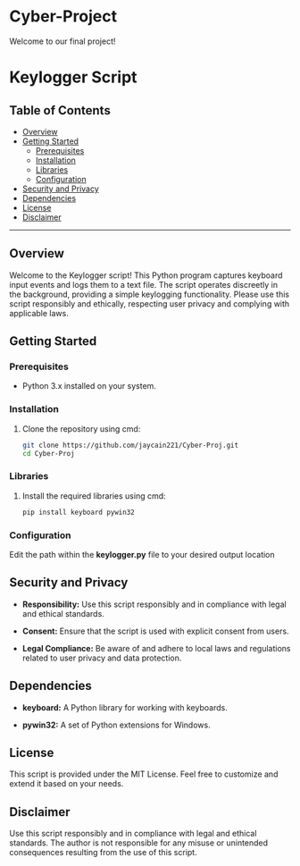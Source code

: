 # Cyber-Project
Welcome to our final project!

# Keylogger Script

## Table of Contents

- [Overview](#overview)
- [Getting Started](#getting-started)
  - [Prerequisites](#prerequisites)
  - [Installation](#installation)
  - [Libraries](#libraries)
  - [Configuration](#configuration)
- [Security and Privacy](#security-and-privacy)
- [Dependencies](#dependencies)
- [License](#license)
- [Disclaimer](#disclaimer)

---

## Overview

Welcome to the Keylogger script! This Python program captures keyboard input events and logs them to a text file. The script operates discreetly in the background, providing a simple keylogging functionality. Please use this script responsibly and ethically, respecting user privacy and complying with applicable laws.

## Getting Started

### Prerequisites

- Python 3.x installed on your system.

### Installation

1. Clone the repository using cmd:

   ```bash
   git clone https://github.com/jaycain221/Cyber-Proj.git
   cd Cyber-Proj

### Libraries

1. Install the required libraries using cmd:

   ```bash
   pip install keyboard pywin32

### Configuration

Edit the path within the **keylogger.py** file to your desired output location

## Security and Privacy

- **Responsibility:** Use this script responsibly and in compliance with legal and ethical standards.

- **Consent:** Ensure that the script is used with explicit consent from users.

- **Legal Compliance:** Be aware of and adhere to local laws and regulations related to user privacy and data protection. 

## Dependencies

- **keyboard:** A Python library for working with keyboards.

- **pywin32:** A set of Python extensions for Windows.

## License

This script is provided under the MIT License. Feel free to customize and extend it based on your needs.

## Disclaimer

Use this script responsibly and in compliance with legal and ethical standards. The author is not responsible for any misuse or unintended consequences resulting from the use of this script.
